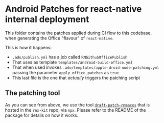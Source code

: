 # Android Patches for react-native internal deployment

This folder contains the patches applied during CI flow to this codebase, when generating the Office "flavour" of `react-native`.

This is how it happens:

* `.ado/publish.yml` has a job called `RNGithubOfficePublish`
* That uses as template `templates/android-build-office.yml`
* That when used invokes `.ado/templates/apple-droid-node-patching.yml` passing the parameter `apply_office_patches` as `true`
* This last file is the one that *actually* triggers the patching script

## The patching tool

As you can see from above, we use the tool [`draft-patch-rnmacos`](https://github.com/microsoft/rnx-kit/tree/main/packages/draft-patch-rnmacos) that is hosted in the `rnx-kit` repo, via `npx`. Please refer to the README of the package for details on how it works.
